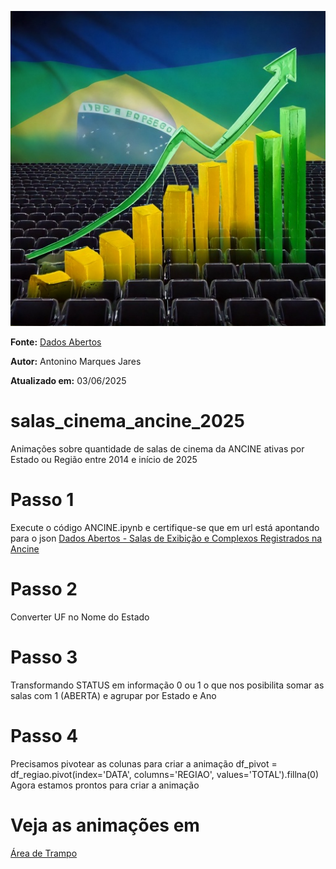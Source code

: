 ![Mudança de número de salas ativas no Brasil ao longo dos anos](ancine_salas_cinema.jpg)

**Fonte:**
[Dados Abertos](https://dados.ancine.gov.br/dados-abertos/salas-de-exibicao-evolucao-anual.json)

**Autor:**
Antonino Marques Jares

**Atualizado em:** 
03/06/2025

# salas_cinema_ancine_2025
Animações sobre quantidade de salas de cinema da ANCINE ativas por Estado ou Região entre 2014 e início de 2025

# Passo 1
Execute o código ANCINE.ipynb e certifique-se que em url está apontando para o json [Dados Abertos - Salas de Exibição e Complexos Registrados na Ancine](https://dados.ancine.gov.br/dados-abertos/salas-de-exibicao-evolucao-anual.json)

# Passo 2 
Converter UF no Nome do Estado

# Passo 3
Transformando STATUS em informação 0 ou 1 o que nos posibilita somar as salas com 1 (ABERTA) e agrupar por Estado e Ano

# Passo 4
Precisamos pivotear as colunas para criar a animação 
df_pivot = df_regiao.pivot(index='DATA', columns='REGIAO', values='TOTAL').fillna(0)
Agora estamos prontos para criar a animação

# Veja as animações em
[Área de Trampo](https://www.areadetrampo.com.br/salas-de-cinema-da-ancine-ativas-no-brasil-entre-2014-e-2025/)




